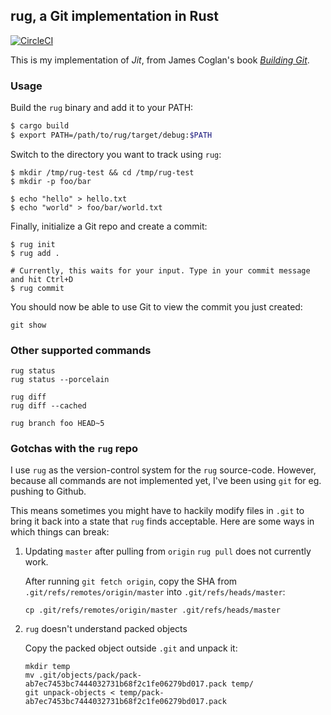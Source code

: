 ## rug, a Git implementation in Rust

[![CircleCI](https://circleci.com/gh/samrat/rug.svg?style=svg)](https://circleci.com/gh/samrat/rug)

This is my implementation of *Jit*, from James Coglan's book
[*Building Git*](https://shop.jcoglan.com/building-git/).


### Usage

Build the `rug` binary and add it to your PATH:

```sh
$ cargo build
$ export PATH=/path/to/rug/target/debug:$PATH
```

Switch to the directory you want to track using `rug`:

```
$ mkdir /tmp/rug-test && cd /tmp/rug-test
$ mkdir -p foo/bar

$ echo "hello" > hello.txt
$ echo "world" > foo/bar/world.txt
```

Finally, initialize a Git repo and create a commit:

```
$ rug init
$ rug add .

# Currently, this waits for your input. Type in your commit message
and hit Ctrl+D
$ rug commit
```

You should now be able to use Git to view the commit you just created:

```
git show
```


### Other supported commands

```
rug status
rug status --porcelain
```

```
rug diff
rug diff --cached
```

```
rug branch foo HEAD~5
```

### Gotchas with the `rug` repo

I use `rug` as the version-control system for the `rug`
source-code. However, because all commands are not implemented yet,
I've been using `git` for eg. pushing to Github.

This means sometimes you might have to hackily modify files in `.git`
to bring it back into a state that `rug` finds acceptable. Here are
some ways in which things can break:

1. Updating `master` after pulling from `origin`
   `rug pull` does not currently work.

   After running `git fetch origin`, copy the SHA from
   `.git/refs/remotes/origin/master` into `.git/refs/heads/master`:

   ```shell
   cp .git/refs/remotes/origin/master .git/refs/heads/master
   ```

2. `rug` doesn't understand packed objects

    Copy the packed object outside `.git` and unpack it:

    ```
    mkdir temp
    mv .git/objects/pack/pack-ab7ec7453bc7444032731b68f2c1fe06279bd017.pack temp/
    git unpack-objects < temp/pack-ab7ec7453bc7444032731b68f2c1fe06279bd017.pack
    ```
